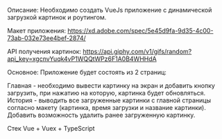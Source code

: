 Описание:
Необходимо создать VueJs приложение с динамической загрузкой картинок и роутингом.

Макет приложения: https://xd.adobe.com/spec/5e45d9fa-9d35-4c00-73ab-032e73ee4bef-2874/

API получения картинок: https://api.giphy.com/v1/gifs/random?api_key=xgcnvYuqk4vP1WQQtWPz6F1A0B4WHHdA

Основное:
Приложение будет состоять из 2 страниц:

Главная - необходимо вывести картинку на экран и добавить кнопку загрузить, при нажатию на которую, картинка будет обновляться.
История - выводить все загруженные картинки с главной страницы согласно макету (картинка, время загрузки и название картинки). Добавить возможность удалить ранее загруженную картинку.

Стек Vue + Vuex + TypeScript
